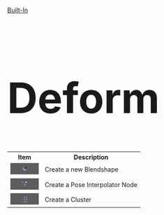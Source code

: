 [Built-In](builtIn.md)

<h1 style="font-size:10vw">Deform</h1>

<table>
  <tr>
    <th>Item</th>
    <th>Description</th>
  </tr>
  <tr>
    <td><img src = "./images/Deform/1.png"></img></td>
    <td>Create a new Blendshape</td>
  </tr>
  <tr>
    <td><img src = "./images/Deform/2.png"></img></td>
    <td>Create a Pose Interpolator Node</td>
  </tr>
  <tr>
    <td><img src = "./images/Deform/3.png"></img></td>
    <td>Create a Cluster</td>
  </tr>
</table>
